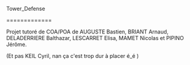 Tower_Defense

=============

Projet tutoré de COA/POA de AUGUSTE Bastien, BRIANT Arnaud, DELADERRIERE Balthazar, LESCARRET Elisa, MAMET Nicolas et PIPINO Jérôme.

(Et pas KEIL Cyril, nan ça c'est trop dur à placer é_é )
